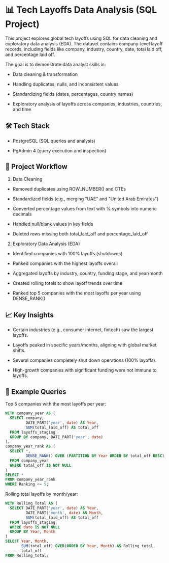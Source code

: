 # 📊 Tech Layoffs Data Analysis (SQL Project)

This project explores global tech layoffs using SQL for data cleaning and exploratory data analysis (EDA). The dataset contains company-level layoff records, including fields like company, industry, country, date, total laid off, and percentage laid off.

The goal is to demonstrate data analyst skills in:

- Data cleaning & transformation

- Handling duplicates, nulls, and inconsistent values

- Standardizing fields (dates, percentages, country names)

- Exploratory analysis of layoffs across companies, industries, countries, and time

## 🛠️ Tech Stack

- PostgreSQL (SQL queries and analysis)

- PgAdmin 4 (query execution and inspection)

## 📂 Project Workflow
1. Data Cleaning

- Removed duplicates using ROW_NUMBER() and CTEs

- Standardized fields (e.g., merging "UAE" and "United Arab Emirates")

- Converted percentage values from text with % symbols into numeric decimals

- Handled null/blank values in key fields

- Deleted rows missing both total_laid_off and percentage_laid_off

2. Exploratory Data Analysis (EDA)

- Identified companies with 100% layoffs (shutdowns)

- Ranked companies with the highest layoffs overall

- Aggregated layoffs by industry, country, funding stage, and year/month

- Created rolling totals to show layoff trends over time

- Ranked top 5 companies with the most layoffs per year using DENSE_RANK()

## 📈 Key Insights

- Certain industries (e.g., consumer internet, fintech) saw the largest layoffs.

- Layoffs peaked in specific years/months, aligning with global market shifts.

- Several companies completely shut down operations (100% layoffs).

- High-growth companies with significant funding were not immune to layoffs.

## 📜 Example Queries
Top 5 companies with the most layoffs per year:
```sql
WITH company_year AS (
  SELECT company,
         DATE_PART('year', date) AS Year,
         SUM(total_laid_off) AS total_off
  FROM layoffs_staging
  GROUP BY company, DATE_PART('year', date)
),
company_year_rank AS (
  SELECT *,
         DENSE_RANK() OVER (PARTITION BY Year ORDER BY total_off DESC) AS Ranking
  FROM company_year
  WHERE total_off IS NOT NULL
)
SELECT *
FROM company_year_rank
WHERE Ranking <= 5;
```

Rolling total layoffs by month/year:
```sql
WITH Rolling_Total AS (
  SELECT DATE_PART('year', date) AS Year,
         DATE_PART('month', date) AS Month,
         SUM(total_laid_off) AS total_off
  FROM layoffs_staging
  WHERE date IS NOT NULL
  GROUP BY Year, Month
)
SELECT Year, Month,
       SUM(total_off) OVER(ORDER BY Year, Month) AS Rolling_total,
       total_off
FROM Rolling_total;
```
